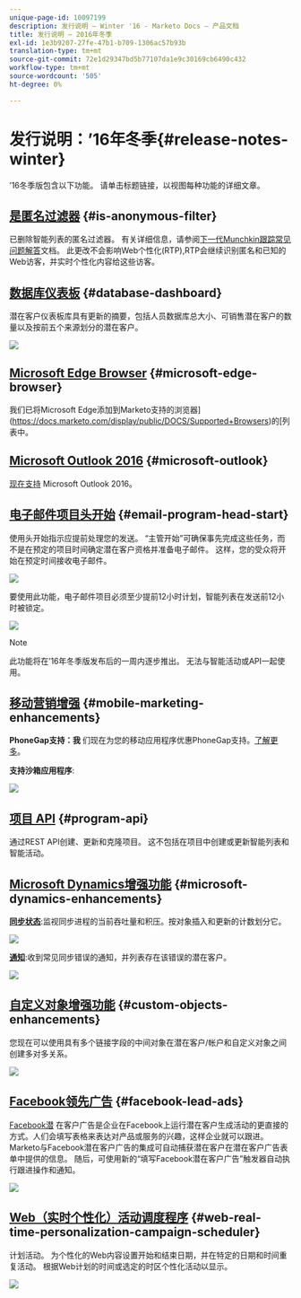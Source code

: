 ```yaml
---
unique-page-id: 10097199
description: 发行说明 — Winter '16 - Marketo Docs — 产品文档
title: 发行说明 — 2016年冬季
exl-id: 1e3b9207-27fe-47b1-b709-1306ac57b93b
translation-type: tm+mt
source-git-commit: 72e1d29347bd5b77107da1e9c30169cb6490c432
workflow-type: tm+mt
source-wordcount: '505'
ht-degree: 0%

---
```


# 发行说明：’16年冬季{#release-notes-winter}

’16冬季版包含以下功能。 请单击标题链接，以视图每种功能的详细文章。

## [是匿名过滤器](/help/marketo/product-docs/administration/additional-integrations/add-munchkin-tracking-code-to-your-website/next-generation-munchkin-tracking-faq.md) {#is-anonymous-filter}

已删除智能列表的匿名过滤器。 有关详细信息，请参阅[下一代Munchkin跟踪常见问题解答](/help/marketo/product-docs/administration/additional-integrations/add-munchkin-tracking-code-to-your-website/next-generation-munchkin-tracking-faq.md)文档。 此更改不会影响Web个性化(RTP),RTP会继续识别匿名和已知的Web访客，并实时个性化内容给这些访客。

## [数据库仪表板](/help/marketo/product-docs/core-marketo-concepts/smart-lists-and-static-lists/managing-people-in-smart-lists/database-dashboard.md)  {#database-dashboard}

潜在客户仪表板库具有更新的摘要，包括人员数据库总大小、可销售潜在客户的数量以及按前五个来源划分的潜在客户。

![](assets/image2016-1-12-16-3a18-3a7.png)

## [Microsoft Edge Browser](/help/marketo/product-docs/administration/setup-administration/supported-browsers.md) {#microsoft-edge-browser}

我们已将Microsoft Edge添加到Marketo支持的浏览器](https://docs.marketo.com/display/public/DOCS/Supported+Browsers)的[列表中。

## [Microsoft Outlook 2016](/help/marketo/product-docs/marketo-sales-insight/msi-outlook-plugin/install-the-marketo-email-add-in-for-outlook-with-a-registration-code.md) {#microsoft-outlook}

[现在支持](/help/marketo/product-docs/marketo-sales-insight/msi-outlook-plugin/install-the-marketo-email-add-in-for-outlook-with-a-registration-code.md) Microsoft Outlook 2016。

## [电子邮件项目头开始](/help/marketo/product-docs/email-marketing/email-programs/email-program-actions/head-start-for-email-programs.md) {#email-program-head-start}

使用头开始指示应提前处理您的发送。 “主管开始”可确保事先完成这些任务，而不是在预定的项目时间确定潜在客户资格并准备电子邮件。 这样，您的受众将开始在预定时间接收电子邮件。

![](assets/image2016-1-11-15-3a38-3a3.png)

要使用此功能，电子邮件项目必须至少提前12小时计划，智能列表在发送前12小时被锁定。

![](assets/image2016-1-11-15-3a35-3a55.png)

>[!NOTE]
>
>此功能将在’16年冬季版发布后的一周内逐步推出。 无法与智能活动或API一起使用。

## [移动营销增强](/help/marketo/product-docs/mobile-marketing/admin/add-a-mobile-app.md) {#mobile-marketing-enhancements}

**PhoneGap支持：我** 们现在为您的移动应用程序优惠PhoneGap支持。[了解更多](https://developers.marketo.com/documentation/mobile/phonegap-plugin/)。

**支持沙箱应用程序**:

![](assets/image2016-1-12-10-3a47-3a13.png)

## [项目 API](https://developers.marketo.com/documentation/programs/) {#program-api}

通过REST API创建、更新和克隆项目。 这不包括在项目中创建或更新智能列表和智能活动。

## [Microsoft Dynamics增强功能](/help/marketo/product-docs/crm-sync/microsoft-dynamics-sync/microsoft-dynamics-sync-details/sync-status.md) {#microsoft-dynamics-enhancements}

**[同步状态](/help/marketo/product-docs/crm-sync/microsoft-dynamics-sync/microsoft-dynamics-sync-details/sync-status.md)**:监视同步进程的当前吞吐量和积压。按对象插入和更新的计数划分它。

![](assets/pending-backog-cropped.png)

**[通知](/help/marketo/product-docs/core-marketo-concepts/miscellaneous/understanding-notifications/notification-types.md)**:收到常见同步错误的通知，并列表存在该错误的潜在客户。

![](assets/image2016-1-12-8-3a13-3a9.png)

## [自定义对象增强功能](/help/marketo/product-docs/administration/marketo-custom-objects/create-marketo-custom-objects.md) {#custom-objects-enhancements}

您现在可以使用具有多个链接字段的中间对象在潜在客户/帐户和自定义对象之间创建多对多关系。

![](assets/image2016-1-11-12-3a59-3a59.png)

## [Facebook领先广告](/help/marketo/product-docs/demand-generation/facebook/set-up-facebook-lead-ads.md) {#facebook-lead-ads}

[Facebook潜](https://www.facebook.com/business/a/lead-ads) 在客户广告是企业在Facebook上运行潜在客户生成活动的更直接的方式。人们会填写表格来表达对产品或服务的兴趣，这样企业就可以跟进。 Marketo与Facebook潜在客户广告的集成可自动捕获潜在客户在潜在客户广告表单中提供的信息。 随后，可使用新的“填写Facebook潜在客户广告”触发器自动执行跟进操作和通知。

![](assets/image2016-1-11-10-3a20-3a39.png)

## [Web（实时个性化）活动调度程序](/help/marketo/product-docs/web-personalization/working-with-web-campaigns/schedule-a-web-campaign.md) {#web-real-time-personalization-campaign-scheduler}

计划活动。 为个性化的Web内容设置开始和结束日期，并在特定的日期和时间重复活动。 根据Web计划的时间或选定的时区个性化活动以显示。

![](assets/image2016-1-14-8-3a36-3a36.png)
